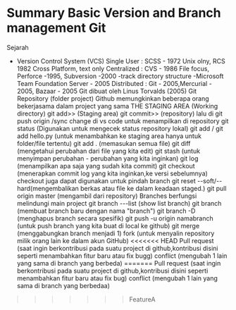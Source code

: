 # Summary Basic Version and Branch management Git
Sejarah
- Version Control System (VCS)
    Single User : SCSS - 1972 Unix olny, RCS 1982 Cross Platform, text only
    Centralized : CVS - 1986 File focus, Perforce -1995, Subversion -2000 -track directory structure
    -Microsoft Team Foundation Server - 2005
    Distributed : Git - 2005,Mercurial - 2005, Bazaar - 2005
    Git dibuat oleh Linus Torvalds (2005)
Git Repository (folder project)
Github memungkinkan beberapa orang bekerjasama dalam project yang sama
THE STAGING AREA 
(Working directory) git add>> (Staging area) git commit>> (repository) lalu di git push origin /sync change di vs code untuk menampilkan di repository
    git status (Digunakan untuk mengecek status repository lokal)
    git add <directory> / git add hello.py (untuk menambahkan ke staging area hanya untuk folder/file tertentu)
    git add . (memasukan semua file)
    git diff (mengetahui perubahan dari file yang kita edit)
    git stash (untuk menyimpan perubahan - perubahan yang kita inginkan)
    git log (menampilkan apa saja yang sudah kita commit)
    git checkout (menerapkan commit log yang kita inginkan,ke versi sebelumnya) checkout juga dapat digunakan untuk pindah branch
    git reset --soft/--hard(mengembalikan berkas atau file ke dalam keadaan staged.)
    git pull origin master (mengambil dari repository)
Branches berfungsi melindungi main project
    git branch ---list (show list branch)
    git branch <branch> (membuat branch baru dengan nama "branch")
    git branch -D <branch> (menghapus branch secara spesifik)
    git push -u origin namabranch (untuk push branch yang kita buat di local ke github)
    git merge <branch> (menggabungkan branch menjadi 1)
    fork (untuk menyalin repository milik orang lain ke dalam akun GitHub)
<<<<<<< HEAD
    Pull request (saat ingin berkontribusi pada suatu project di github,kontribusi disini seperti menambahkan fitur baru atau fix bugg)
    conflict (mengubah 1 lain yang sama di branch yang berbeda)
=======
    Pull request (saat ingin berkontribusi pada suatu project di github,kontribusi disini seperti menambahkan fitur baru atau fix bug)
    conflict (mengubah 1 lain yang sama di branch yang berbedaa)
>>>>>>> FeatureA
